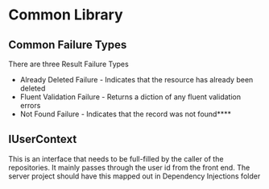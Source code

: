 # Common Library
## Common Failure Types
There are three Result Failure Types
* Already Deleted Failure - Indicates that the resource has already been deleted
* Fluent Validation Failure - Returns a diction of any fluent validation errors
* Not Found Failure - Indicates that the record was not found****

## IUserContext
This is an interface that needs to be full-filled by the caller of the repositories.  It mainly passes through the user
id from the front end.  The server project should have this mapped out in Dependency Injections folder

